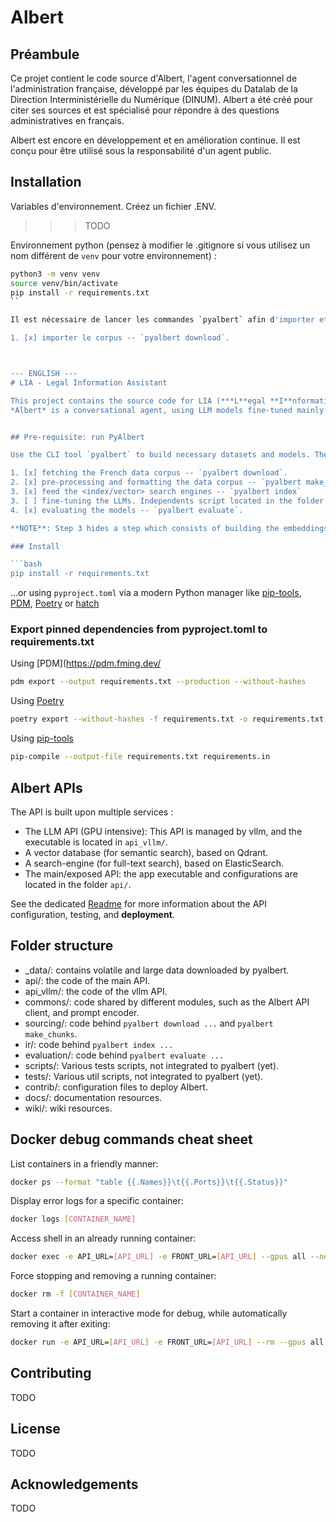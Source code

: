 # Albert

## Préambule

Ce projet contient le code source d'Albert, l'agent conversationnel de l'administration française, développé par les équipes du Datalab de la Direction Interministérielle du Numérique (DINUM). Albert a été créé pour citer ses sources et est spécialisé pour répondre à des questions administratives en français.

Albert est encore en développement et en amélioration continue. Il est conçu pour être utilisé sous la responsabilité d'un agent public.

## Installation

Variables d'environnement. Créez un fichier .ENV.
>>> TODO

Environnement python (pensez à modifier le .gitignore si vous utilisez un nom différent de `venv` pour votre environnement) :
```bash
python3 -m venv venv
source venv/bin/activate
pip install -r requirements.txt
``

Il est nécessaire de lancer les commandes `pyalbert` afin d'importer et structurer les sources de données et les modèles utilisés par Albert. La documentation est accessible via la commande `./pyablert.py --help` :

1. [x] importer le corpus -- `pyalbert download`.



--- ENGLISH ---
# LIA - Legal Information Assistant

This project contains the source code for LIA (***L**egal **I**nformation **A**ssistant*), also known as *Albert*.
*Albert* is a conversational agent, using LLM models fine-tuned mainly on official French data sources.


## Pre-requisite: run PyAlbert

Use the CLI tool `pyalbert` to build necessary datasets and models. The documentation can be viewed by running `./pyalbert.py --help`:

1. [x] fetching the French data corpus -- `pyalbert download`.
2. [x] pre-processing and formatting the data corpus -- `pyalbert make_chunks`.
3. [x] feed the <index/vector> search engines -- `pyalbert index`
3. [ ] fine-tuning the LLMs. Independents script located in the folder `finetuning/`.
4. [x] evaluating the models -- `pyalbert evaluate`.

**NOTE**: Step 3 hides a step which consists of building the embeddings from pieces of text (chunks). This step is highly GPU intensive and can be achieves with the command `pyalbert make_embeddings`. This command will create the data required for vector indexes build with the option `pyalbert index --index-type e5`. You can see the [deploy section](/api/README.md#deploy) of the API Readme to see all the step involved in the build process.

### Install 

```bash
pip install -r requirements.txt
```
...or using `pyproject.toml` via a modern Python manager like [pip-tools](https://github.com/jazzband/pip-tools), [PDM](https://pdm.fming.dev/), [Poetry](https://python-poetry.org/docs/cli/#export) or [hatch](https://hatch.pypa.io/)


### Export pinned dependencies from pyproject.toml to requirements.txt

Using [PDM](https://pdm.fming.dev/
```bash
pdm export --output requirements.txt --production --without-hashes
```

Using [Poetry](https://python-poetry.org/docs/cli/#export)
```bash
poetry export --without-hashes -f requirements.txt -o requirements.txt
```

Using [pip-tools](https://github.com/jazzband/pip-tools)
```bash
pip-compile --output-file requirements.txt requirements.in
```

## Albert APIs

The API is built upon multiple services :

* The LLM API (GPU intensive): This API is managed by vllm, and the executable is located in `api_vllm/`.
* A vector database (for semantic search), based on Qdrant.
* A search-engine (for full-text search), based on ElasticSearch.
* The main/exposed API: the app executable and configurations are located in the folder `api/`.

See the dedicated [Readme](/api/README.md) for more information about the API configuration, testing, and  **deployment**.


## Folder structure

- \_data/: contains volatile and large data downloaded by pyalbert.
- api/: the code of the main API.
- api_vllm/: the code of the vllm API.
- commons/: code shared by different modules, such as the Albert API client, and prompt encoder.
- sourcing/: code behind `pyalbert download ...` and `pyalbert make_chunks`.
- ir/: code behind `pyalbert index ...`
- evaluation/: code behind `pyalbert evaluate ...`
- scripts/: Various tests scripts, not integrated to pyalbert (yet).
- tests/: Various util scripts, not integrated to pyalbert (yet).
- contrib/: configuration files to deploy Albert.
- docs/: documentation resources.
- wiki/: wiki resources.


## Docker debug commands cheat sheet

List containers in a friendly manner:
```bash
docker ps --format "table {{.Names}}\t{{.Ports}}\t{{.Status}}"
```

Display error logs for a specific container:
```bash
docker logs [CONTAINER_NAME]
```

Access shell in an already running container:
```bash
docker exec -e API_URL=[API_URL] -e FRONT_URL=[API_URL] --gpus all --network="host" -it --rm -p 8090:8090 --name miaou-api-v2 registry.gitlab.com/etalab-datalab/llm/albert-backend/api-v2:latest /bin/sh
```

Force stopping and removing a running container:
```bash
docker rm -f [CONTAINER_NAME]
```

Start a container in interactive mode for debug, while automatically removing it after exiting:
```bash
docker run -e API_URL=[API_URL] -e FRONT_URL=[API_URL] --rm --gpus all --network="host" -it -p 8090:8090 --name miaou-api-v2 registry.gitlab.com/etalab-datalab/llm/albert-backend/api-v2:latest /bin/sh
```


## Contributing

TODO


## License

TODO


## Acknowledgements

TODO
